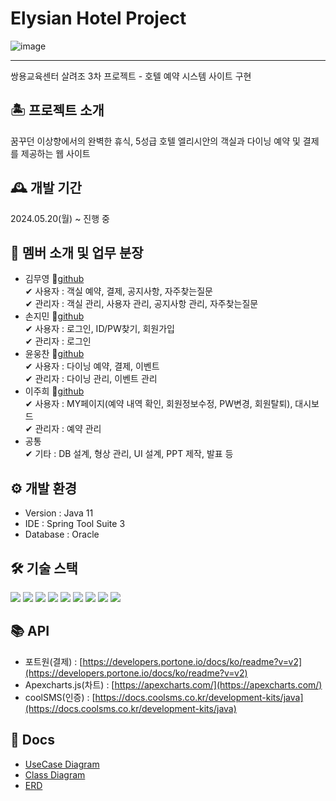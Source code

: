 # Elysian Hotel Project

![image](https://github.com/YeongKing/hotel_prj/assets/105940648/590a4820-6590-4127-b1ed-41f55fac36ef)
<hr>





쌍용교육센터 살려조 3차 프로젝트 - 호텔 예약 시스템 사이트 구현
## 🏝 프로젝트 소개
꿈꾸던 이상향에서의 완벽한 휴식, 5성급 호텔 엘리시안의 객실과 다이닝 예약 및 결제를 제공하는 웹 사이트

## 🕰 개발 기간
2024.05.20(월) ~ 진행 중

## 👫 멤버 소개 및 업무 분장
- 김무영 📍[github](https://github.com/YeongKing)  
  ✔ 사용자 : 객실 예약, 결제, 공지사항, 자주찾는질문<br/>
  ✔ 관리자 : 객실 관리, 사용자 관리, 공지사항 관리, 자주찾는질문<br/>
- 손지민 📍[github](https://github.com/iuiwiff)  <br/>
  ✔ 사용자 : 로그인, ID/PW찾기, 회원가입  <br/>
  ✔ 관리자 : 로그인  <br/>
- 윤웅찬 📍[github](https://github.com/dbsdndcks)   <br/>
  ✔ 사용자 : 다이닝 예약, 결제, 이벤트  <br/>
  ✔ 관리자 : 다이닝 관리, 이벤트 관리   <br/>
- 이주희 📍[github](https://github.com/ljhee92)  <br/>
  ✔ 사용자 : MY페이지(예약 내역 확인, 회원정보수정, PW변경, 회원탈퇴), 대시보드 <br/>
  ✔ 관리자 : 예약 관리  <br/>
- 공통  <br/>
  ✔ 기타 : DB 설계, 형상 관리, UI 설계, PPT 제작, 발표 등<br/>

## ⚙️ 개발 환경
- Version : Java 11
- IDE : Spring Tool Suite 3
- Database : Oracle

## 🛠 기술 스택
<img src="https://img.shields.io/badge/Spring-6DB33F?style=for-the-badge&logo=Spring&logoColor=black"/> <img src="https://img.shields.io/badge/javascript-F7DF1E?style=for-the-badge&logo=javascript&logoColor=black"/> <img src="https://img.shields.io/badge/jQuery-0769AD?style=for-the-badge&logo=jQuery&logoColor=black"/> <img src="https://img.shields.io/badge/html5-E34F26?style=for-the-badge&logo=html5&logoColor=white"/> <img src="https://img.shields.io/badge/css-1572B6?style=for-the-badge&logo=css3&logoColor=white"/> <img src="https://img.shields.io/badge/Oracle-F80000?style=for-the-badge&logo=Oracle&logoColor=white"/> <img src="https://img.shields.io/badge/github-181717?style=for-the-badge&logo=github&logoColor=white"/> <img src="https://img.shields.io/badge/git-F05032?style=for-the-badge&logo=git&logoColor=white"/> <img src="https://img.shields.io/badge/Bootstrap-7952B3?style=for-the-badge&logo=Bootstrap&logoColor=white"/>

## 📚 API
- 포트원(결제) : [https://developers.portone.io/docs/ko/readme?v=v2](https://developers.portone.io/docs/ko/readme?v=v2)
- Apexcharts.js(차트) : [https://apexcharts.com/](https://apexcharts.com/)
- coolSMS(인증) : [https://docs.coolsms.co.kr/development-kits/java](https://docs.coolsms.co.kr/development-kits/java)

## 💾 Docs
- [UseCase Diagram](https://github.com/YeongKing/hotel_prj/blob/temp/docs/UseCase.png)
- [Class Diagram](https://github.com/YeongKing/hotel_prj/blob/main/docs/ClassDiagram.jpg)
- [ERD](https://github.com/YeongKing/hotel_prj/blob/main/docs/ERD.png)
